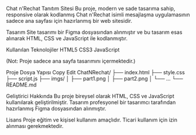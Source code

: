 Chat n'Rechat Tanıtım Sitesi
Bu proje, modern ve sade tasarıma sahip, responsive olarak kodlanmış Chat n'Rechat isimli mesajlaşma uygulamasının sadece ana sayfası için hazırlanmış bir web sitesidir.

Tasarım
Site tasarımı bir Figma dosyasından alınmıştır ve bu tasarım esas alınarak HTML, CSS ve JavaScript ile kodlanmıştır.

Kullanılan Teknolojiler
HTML5
CSS3
JavaScript 

(Not: Proje sadece ana sayfa tasarımını içermektedir.)

Proje Dosya Yapısı
Copy
Edit
ChatNRechat/
├── index.html
├── style.css
├── script.js
├── imgs/
│   ├── part1.png
│   ├── part2.png
│   └── ...
└── README.md

Geliştirici Hakkında
Bu proje bireysel olarak HTML, CSS ve JavaScript kullanılarak geliştirilmiştir. Tasarım profesyonel bir tasarımcı tarafından hazırlanmış Figma dosyasından alınmıştır.

Lisans
Proje eğitim ve kişisel kullanım amaçlıdır. Ticari kullanım için izin alınması gerekmektedir.

